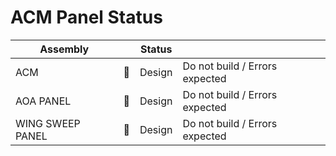 # ACM Panel Status

| Assembly         |                 | Status |                                |
| ---------------- | :-------------: | ------ | ------------------------------ |
| ACM              | :no_entry_sign: | Design | Do not build / Errors expected |
| AOA PANEL        | :no_entry_sign: | Design | Do not build / Errors expected |
| WING SWEEP PANEL | :no_entry_sign: | Design | Do not build / Errors expected |
